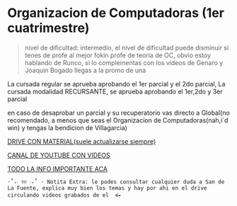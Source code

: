 # Organizacion de Computadoras (1er cuatrimestre)
 > nivel de dificultad: intermedio, el nivel de dificultad puede disminuir si tenes de profe al mejor fokin profe de teoria de OC, obvio estoy hablando de Runco, si lo complementas con los videos de Genaro y Joaquin Bogado llegas a la promo de una 


La cursada regular se aprueba aprobando el 1er parcial y el 2do parcial,
La cursada modalidad RECURSANTE, se aprueba aprobando el 1er,2do y 3er parcial

en caso de desaprobar un parcial y su recuperatorio vas directo a Global(no recomendado, a menos que seas el Organizacion de Computadoras(nah,i´d win) y tengas la bendicion de Villagarcia)

[DRIVE CON MATERIAL(suele actualizarse siempre)](https://drive.google.com/drive/folders/1AjjNZd7eodmIUXTtmeaqDT7n_tccW6dj?usp=sharing)

[CANAL DE YOUTUBE CON VIDEOS](https://www.youtube.com/@dulicito)

[TODO LA INFO IMPORTANTE ACA ](https://docs.google.com/document/d/1GR4fWcMBNZqQv0TowusyThnzYpengRkBm-1DdVDyw9Y/edit?tab=t.0)



`⋅˚₊‧ ୨୧ ‧₊˚ ⋅ Notita Extra: le podes consultar cualquier duda a San de La Fuente, explica muy bien los temas y hay por ahi en el drive circulando videos grabados de el  𖦹๋࣭⭑`
